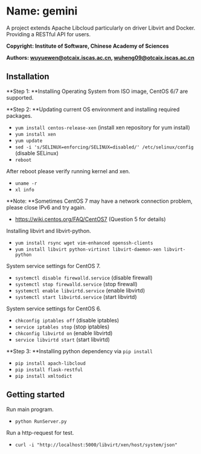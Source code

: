 # Name: gemini
A project extends Apache Libcloud particularly on driver Libvirt and Docker.
Providing a RESTful API for users.

**Copyright: Institute of Software, Chinese Academy of Sciences**

**Authors: wuyuewen@otcaix.iscas.ac.cn, wuheng09@otcaix.iscas.ac.cn**

## Installation

**Step 1: **Installing Operating System from ISO image, CentOS 6/7 are supported.

**Step 2: **Updating current OS environment and installing required packages.
- `yum install centos-release-xen` (install xen repository for yum install)
- `yum install xen`
- `yum update`
- `sed -i 's/SELINUX=enforcing/SELINUX=disabled/' /etc/selinux/config` (disable SELinux)
- `reboot`

After reboot please verify running kernel and xen.
- `uname -r`
- `xl info`

**Note: **Sometimes CentOS 7 may have a network connection problem, please close IPv6 and try again.
- <https://wiki.centos.org/FAQ/CentOS7> (Question 5 for details)

Installing libvirt and libvirt-python.
- `yum install rsync wget vim-enhanced openssh-clients`
- `yum install libvirt python-virtinst libvirt-daemon-xen libvirt-python`

System service settings for CentOS 7.
- `systemctl disable firewalld.service` (disable firewall)
- `systemctl stop firewalld.service` (stop firewall)
- `systemctl enable libvirtd.service` (enable libvirtd)
- `systemctl start libvirtd.service` (start libvirtd)

System service settings for CentOS 6.
- `chkconfig iptables off` (disable iptables)
- `service iptables stop` (stop iptables)
- `chkconfig libvirtd on` (enable libvirtd)
- `service libvirtd start` (start libvirtd)

**Step 3: **Installing python dependency via `pip install`
- `pip install apach-libcloud`
- `pip install flask-restful`
- `pip install xmltodict`

## Getting started
Run main program.
- `python RunServer.py`

Run a http-request for test.
- `curl -i "http://localhost:5000/libvirt/xen/host/system/json"`
